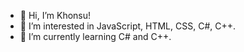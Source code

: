 - 👋 Hi, I’m Khonsu!
- 👀 I’m interested in JavaScript, HTML, CSS, C#, C++.
- 🌱 I’m currently learning C# and C++.
